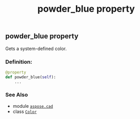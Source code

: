 ﻿---
title: powder_blue property
second_title: Aspose.CAD for Python via .NET API References
description: 
type: docs
weight: 1330
url: /aspose.cad/color/powder_blue/
is_root: false
---

## powder_blue property


Gets a system-defined color.
### Definition:
```python
@property
def powder_blue(self):
    ...
```

### See Also
* module [`aspose.cad`](../../)
* class [`Color`](/cad/python-net/aspose.cad/color)
